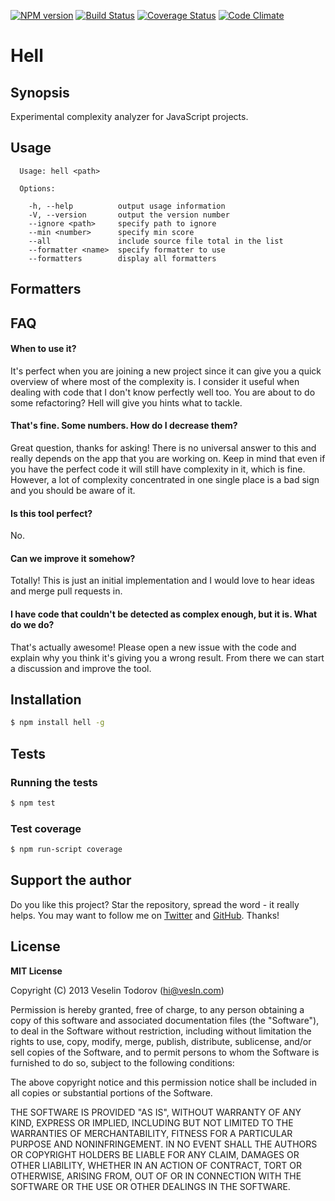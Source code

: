 [![NPM version](https://badge.fury.io/js/hell.png)](http://badge.fury.io/js/hell)
[![Build Status](https://secure.travis-ci.org/vesln/hell.png)](http://travis-ci.org/vesln/hell)
[![Coverage Status](https://coveralls.io/repos/vesln/hell/badge.png?branch=master)](https://coveralls.io/r/vesln/hell?branch=master)
[![Code Climate](https://codeclimate.com/github/vesln/hell.png)](https://codeclimate.com/github/vesln/hell)

# Hell

## Synopsis

Experimental complexity analyzer for JavaScript projects.

## Usage

```
  Usage: hell <path>

  Options:

    -h, --help          output usage information
    -V, --version       output the version number
    --ignore <path>     specify path to ignore
    --min <number>      specify min score
    --all               include source file total in the list
    --formatter <name>  specify formatter to use
    --formatters        display all formatters
```
## Formatters

## FAQ

#### When to use it?

It's perfect when you are joining a new project since it can give
you a quick overview of where most of the complexity is. I consider it useful
when dealing with code that I don't know perfectly well too.
You are about to do some refactoring? Hell will give you hints what to tackle.

#### That's fine. Some numbers. How do I decrease them?

Great question, thanks for asking! There is no universal answer to this and
really depends on the app that you are working on. Keep in mind that even if you
have the perfect code it will still have complexity in it, which is fine.
However, a lot of complexity concentrated in one single place is a bad sign and you
should be aware of it.

#### Is this tool perfect?

No.

#### Can we improve it somehow?

Totally! This is just an initial implementation and I would love to hear ideas and merge
pull requests in.

#### I have code that couldn't be detected as complex enough, but it is. What do we do?

That's actually awesome! Please open a new issue with the code and explain why you
think it's giving you a wrong result. From there we can start a discussion and improve the
tool.

## Installation

```bash
$ npm install hell -g
```

## Tests

### Running the tests

```bash
$ npm test
```

### Test coverage

```bash
$ npm run-script coverage
```

## Support the author

Do you like this project? Star the repository, spread the word - it really helps. You may want to follow
me on [Twitter](https://twitter.com/vesln) and
[GitHub](https://github.com/vesln). Thanks!

## License

**MIT License**

Copyright (C) 2013 Veselin Todorov (hi@vesln.com)

Permission is hereby granted, free of charge, to any person obtaining a copy of this software and associated
documentation files (the "Software"), to deal in the Software without restriction, including without limitation the rights
to use, copy, modify, merge, publish, distribute, sublicense, and/or sell copies of the Software, and to permit
persons to whom the Software is furnished to do so, subject to the following conditions:

The above copyright notice and this permission notice shall be included in all copies or substantial
portions of the Software.

THE SOFTWARE IS PROVIDED "AS IS", WITHOUT WARRANTY OF ANY KIND, EXPRESS OR IMPLIED, INCLUDING BUT NOT LIMITED TO
THE WARRANTIES OF MERCHANTABILITY, FITNESS FOR A PARTICULAR PURPOSE AND NONINFRINGEMENT. IN NO EVENT SHALL THE
AUTHORS OR COPYRIGHT HOLDERS BE LIABLE FOR ANY CLAIM, DAMAGES OR OTHER LIABILITY, WHETHER IN AN ACTION OF CONTRACT,
TORT OR OTHERWISE, ARISING FROM, OUT OF OR IN CONNECTION WITH THE SOFTWARE OR THE USE OR OTHER DEALINGS IN THE SOFTWARE.
